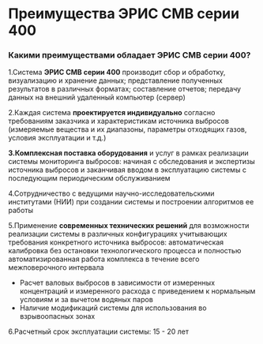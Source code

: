 # Преимущества ЭРИС СМВ серии 400
### Какими преимуществами обладает ЭРИС СМВ серии 400?
1.Система **ЭРИС СМВ серии 400** производит сбор и обработку, визуализацию и хранение данных; представление полученных результатов в различных форматах; составление отчетов; передачу данных на внешний удаленный компьютер (сервер)

2.Каждая система **проектируется индивидуально** согласно требованиям заказчика и характеристикам источника выбросов (измеряемые вещества и их диапазоны, параметры отходящих газов, условия эксплуатации и т.д.)

**3.Комплексная поставка оборудования** и услуг в рамках реализации системы мониторинга выбросов: начиная с обследования и экспертизы источника выбросов и заканчивая вводом в эксплуатацию системы с последующим периодическим обслуживанием

4.Сотрудничество с ведущими научно-исследовательскими институтами (НИИ) при создании системы и построении алгоритмов ее работы

5.Применение **современных технических решений** для возможности реализации системы в различных конфигурациях учитывающих требования конкретного источника выбросов: автоматическая калибровка без остановки технологического процесса и полностью автоматизированная работа комплекса в течение всего межповерочного интервала

- Расчет валовых выбросов в зависимости от измеренных концентраций и измеренного расхода с приведением к нормальным условиям и за вычетом водяных паров
- Наличие модификаций системы для использования во взрывоопасных зонах

6.Расчетный срок эксплуатации системы: 15 - 20 лет